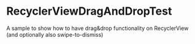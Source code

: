 # RecyclerViewDragAndDropTest
A sample to show how to have drag&amp;drop functionality on RecyclerView (and optionally also swipe-to-dismiss)
